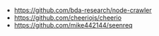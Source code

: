 - https://github.com/bda-research/node-crawler
- https://github.com/cheeriojs/cheerio
- https://github.com/mike442144/seenreq